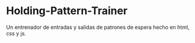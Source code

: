 # Holding-Pattern-Trainer
Un entrenador de entradas y salidas de patrones de espera hecho en html, css y js.
